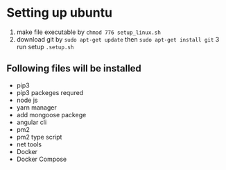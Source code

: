 # Setting up ubuntu

1) make file executable by `chmod 776 setup_linux.sh`
2) download git by `sudo apt-get update` then `sudo apt-get install git`
3 run setup `.setup.sh`


## Following files will be installed
* pip3
* pip3 packeges requred
* node js
* yarn manager
* add mongoose packege
* angular cli
* pm2
* pm2 type script
* net tools
* Docker
* Docker Compose
